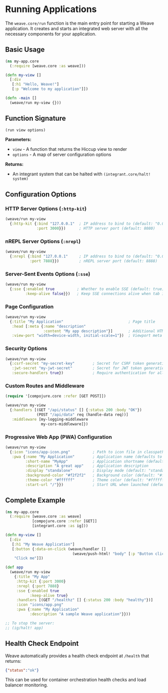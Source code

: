 # Running Applications

The `weave.core/run` function is the main entry point for starting a
Weave application. It creates and starts an integrated web
server with all the necessary components for your application.

## Basic Usage

```clojure
(ns my-app.core
  (:require [weave.core :as weave]))

(defn my-view []
  [:div
   [:h1 "Hello, Weave!"]
   [:p "Welcome to my application"]])

(defn -main []
  (weave/run my-view {}))
```

## Function Signature

```clojure
(run view options)
```

**Parameters:**

- `view` - A function that returns the Hiccup view to render
- `options` - A map of server configuration options

**Returns:**

- An integrant system that can be halted with `(integrant.core/halt! system)`

## Configuration Options

### HTTP Server Options (`:http-kit`)

```clojure
(weave/run my-view
  {:http-kit {:bind "127.0.0.1"  ; IP address to bind to (default: "0.0.0.0")
              :port 3000}})      ; HTTP server port (default: 8080)
```

### nREPL Server Options (`:nrepl`)

```clojure
(weave/run my-view
  {:nrepl {:bind "127.0.0.1"     ; IP address to bind to (default: "0.0.0.0")
           :port 7888}})         ; nREPL server port (default: 8888)
```

### Server-Sent Events Options (`:sse`)

```clojure
(weave/run my-view
  {:sse {:enabled true          ; Whether to enable SSE (default: true)
         :keep-alive false}})   ; Keep SSE connections alive when tab is hidden (default: false)
```

### Page Configuration

```clojure
(weave/run my-view
  {:title "My Application"                             ; Page title
   :head [:meta {:name "description" 
                 :content "My app description"}]       ; Additional HTML for head section
   :view-port "width=device-width, initial-scale=1"})  ; Viewport meta tag
```

### Security Options

```clojure
(weave/run my-view
  {:csrf-secret "my-secret-key"        ; Secret for CSRF token generation
   :jwt-secret "my-jwt-secret"         ; Secret for JWT token generation/validation
   :secure-handlers true})             ; Require authentication for all handlers by default
```

### Custom Routes and Middleware

```clojure
(require '[compojure.core :refer [GET POST]])

(weave/run my-view
  {:handlers [(GET "/api/status" [] {:status 200 :body "OK"})
              (POST "/api/data" req (handle-data req))]
   :middleware [my-logging-middleware
                my-cors-middleware]})
```

### Progressive Web App (PWA) Configuration

```clojure
(weave/run my-view
  {:icon "icons/app-icon.png"          ; Path to icon file in classpath (PNG format)
   :pwa {:name "My Application"        ; Application name (defaults to :title)
         :short-name "MyApp"           ; Application shortname (defaults to :name)
         :description "A great app"    ; Application description
         :display "standalone"         ; Display mode (default: "standalone")
         :background-color "#f2f2f2"   ; Background color (default: "#f2f2f2")
         :theme-color "#ffffff"        ; Theme color (default: "#ffffff")
         :start-url "/"}})             ; Start URL when launched (default: "/")
```

## Complete Example

```clojure
(ns my-app.core
  (:require [weave.core :as weave]
            [compojure.core :refer [GET]]
            [integrant.core :as ig]))

(defn my-view []
  [:div
   [:h1 "My Weave Application"]
   [:button {:data-on-click (weave/handler []
                              (weave/push-html! "body" [:p "Button clicked!"]))}
    "Click me"]])

(def app
  (weave/run my-view
    {:title "My App"
     :http-kit {:port 3000}
     :nrepl {:port 7888}
     :sse {:enabled true
           :keep-alive true}
     :handlers [(GET "/healthz" [] {:status 200 :body "healthy"})]
     :icon "icons/app.png"
     :pwa {:name "My Application"
           :description "A sample Weave application"}}))

;; To stop the server:
;; (ig/halt! app)
```

## Health Check Endpoint

Weave automatically provides a health check endpoint at `/health` that returns:

```json
{"status":"ok"}
```

This can be used for container orchestration health checks and load balancer monitoring.
